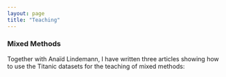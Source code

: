 ```yaml
---
layout: page
title: "Teaching"
---
```


### Mixed Methods
Together with Anaïd Lindemann, I have written three articles showing how to 
use the Titanic datasets for the teaching of mixed methods: 


